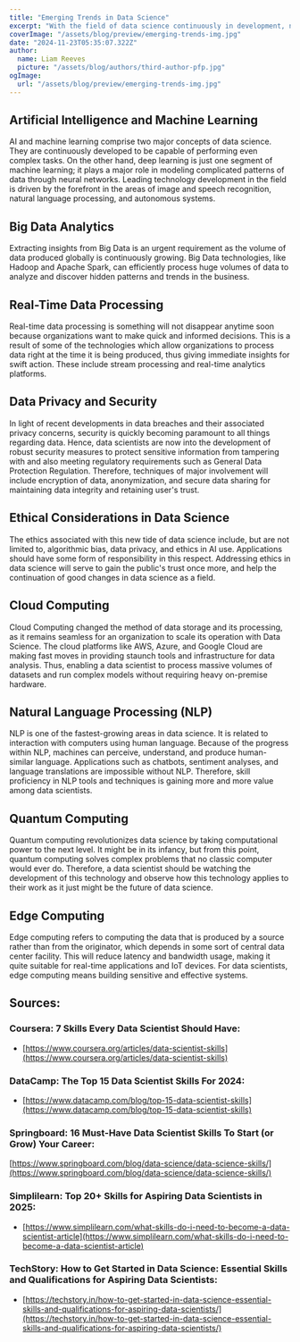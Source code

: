 ```yaml
---
title: "Emerging Trends in Data Science"
excerpt: "With the field of data science continuously in development, new trends and technologies are constantly in development. These new technologies alter the face of data analysis, interpretation, and application. This makes focusing on emerging trends very important for the survival and competitiveness of the datascience field as a whole."
coverImage: "/assets/blog/preview/emerging-trends-img.jpg"
date: "2024-11-23T05:35:07.322Z"
author:
  name: Liam Reeves
  picture: "/assets/blog/authors/third-author-pfp.jpg"
ogImage:
  url: "/assets/blog/preview/emerging-trends-img.jpg"
---
```


## Artificial Intelligence and Machine Learning
AI and machine learning comprise two major concepts of data science. They are continuously developed to be capable of performing even complex tasks. On the other hand, deep learning is just one segment of machine learning; it plays a major role in modeling complicated patterns of data through neural networks. Leading technology development in the field is driven by the forefront in the areas of image and speech recognition, natural language processing, and autonomous systems.

## Big Data Analytics
Extracting insights from Big Data is an urgent requirement as the volume of data produced globally is continuously growing. Big Data technologies, like Hadoop and Apache Spark, can efficiently process huge volumes of data to analyze and discover hidden patterns and trends in the business.

## Real-Time Data Processing
Real-time data processing is something will not disappear anytime soon because organizations want to make quick and informed decisions. This is a result of some of the technologies which allow organizations to process data right at the time it is being produced, thus giving immediate insights for swift action. These include stream processing and real-time analytics platforms.

## Data Privacy and Security
In light of recent developments in data breaches and their associated privacy concerns, security is quickly becoming paramount to all things regarding data. Hence, data scientists are now into the development of robust security measures to protect sensitive information from tampering with and also meeting regulatory requirements such as General Data Protection Regulation. Therefore, techniques of major involvement will include encryption of data, anonymization, and secure data sharing for maintaining data integrity and retaining user's trust.

## Ethical Considerations in Data Science
The ethics associated with this new tide of data science include, but are not limited to, algorithmic bias, data privacy, and ethics in AI use. Applications should have some form of responsibility in this respect. Addressing ethics in data science will serve to gain the public's trust once more, and help the continuation of good changes in data science as a field.

## Cloud Computing
Cloud Computing changed the method of data storage and its processing, as it remains seamless for an organization to scale its operation with Data Science. The cloud platforms like AWS, Azure, and Google Cloud are making fast moves in providing staunch tools and infrastructure for data analysis. Thus, enabling a data scientist to process massive volumes of datasets and run complex models without requiring heavy on-premise hardware.

## Natural Language Processing (NLP)
NLP is one of the fastest-growing areas in data science. It is related to interaction with computers using human language. Because of the progress within NLP, machines can perceive, understand, and produce human-similar language. Applications such as chatbots, sentiment analyses, and language translations are impossible without NLP. Therefore, skill proficiency in NLP tools and techniques is gaining more and more value among data scientists.

## Quantum Computing
Quantum computing revolutionizes data science by taking computational power to the next level. It might be in its infancy, but from this point, quantum computing solves complex problems that no classic computer would ever do. Therefore, a data scientist should be watching the development of this technology and observe how this technology applies to their work as it just might be the future of data science.

## Edge Computing
Edge computing refers to computing the data that is produced by a source rather than from the originator, which depends in some sort of central data center facility. This will reduce latency and bandwidth usage, making it quite suitable for real-time applications and IoT devices. For data scientists, edge computing means building sensitive and effective systems.

## Sources:

### Coursera: 7 Skills Every Data Scientist Should Have:
- [https://www.coursera.org/articles/data-scientist-skills](https://www.coursera.org/articles/data-scientist-skills) 
### DataCamp: The Top 15 Data Scientist Skills For 2024:
- [https://www.datacamp.com/blog/top-15-data-scientist-skills](https://www.datacamp.com/blog/top-15-data-scientist-skills) 
### Springboard: 16 Must-Have Data Scientist Skills To Start (or Grow) Your Career:
 [https://www.springboard.com/blog/data-science/data-science-skills/](https://www.springboard.com/blog/data-science/data-science-skills/) 
 ### Simplilearn: Top 20+ Skills for Aspiring Data Scientists in 2025:
- [https://www.simplilearn.com/what-skills-do-i-need-to-become-a-data-scientist-article](https://www.simplilearn.com/what-skills-do-i-need-to-become-a-data-scientist-article) 
### TechStory: How to Get Started in Data Science: Essential Skills and Qualifications for Aspiring Data Scientists:
- [https://techstory.in/how-to-get-started-in-data-science-essential-skills-and-qualifications-for-aspiring-data-scientists/](https://techstory.in/how-to-get-started-in-data-science-essential-skills-and-qualifications-for-aspiring-data-scientists/) 